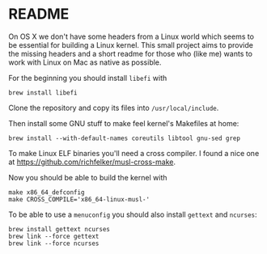 # README

On OS X we don't have some headers from a Linux world which seems to be
essential for building a Linux kernel. This small project aims to provide the
missing headers and a short readme for those who (like me) wants to work with
Linux on Mac as native as possible.

For the beginning you should install `libefi` with

    brew install libefi

Clone the repository and copy its files into `/usr/local/include`.

Then install some GNU stuff to make feel kernel's Makefiles at home:

    brew install --with-default-names coreutils libtool gnu-sed grep

To make Linux ELF binaries you'll need a cross compiler. I found a nice one at
<https://github.com/richfelker/musl-cross-make>.

Now you should be able to build the kernel with

    make x86_64_defconfig
    make CROSS_COMPILE='x86_64-linux-musl-'

To be able to use a `menuconfig` you should also install `gettext` and
`ncurses`:

    brew install gettext ncurses
    brew link --force gettext
    brew link --force ncurses
